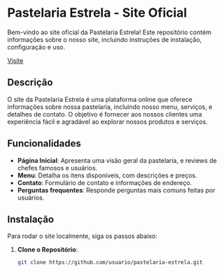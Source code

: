 # Pastelaria Estrela - Site Oficial

Bem-vindo ao site oficial da Pastelaria Estrela! Este repositório contém informações sobre o nosso site, incluindo instruções de instalação, configuração e uso.

[Visite](https://devswordfish.github.io/Pastelaria-Estrela/)

## Descrição

O site da Pastelaria Estrela é uma plataforma online que oferece informações sobre nossa pastelaria, incluindo nosso menu, serviços, e detalhes de contato. O objetivo é fornecer aos nossos clientes uma experiência fácil e agradável ao explorar nossos produtos e serviços.

## Funcionalidades

- **Página Inicial**: Apresenta uma visão geral da pastelaria, e reviews de chefes famosos e usuários.
- **Menu**: Detalha os itens disponíveis, com descrições e preços.
- **Contato**: Formulário de contato e informações de endereço.
- **Perguntas frequentes**: Responde perguntas mais comuns feitas por usuários.

## Instalação

Para rodar o site localmente, siga os passos abaixo:

1. **Clone o Repositório**:
   ```bash
   git clone https://github.com/usuario/pastelaria-estrela.git
